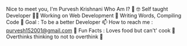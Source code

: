 Nice to meet you, I'm Purvesh Krishnani
Who Am I? 🤠
🤓 Self taught Developer
👩‍💻 Working on Web Development
📝 Writing Words, Compiling Code
🎯 Goal : To be a better Developer
📫 How to reach me : purvesh152001@gmail.com
💌 Fun Facts :
Loves food but can't' cook 🐼
Overthinks thinking to not to overthink 🙂


<!---
puru763/puru763 is a ✨ special ✨ repository because its `README.md` (this file) appears on your GitHub profile.
You can click the Preview link to take a look at your changes.
--->
